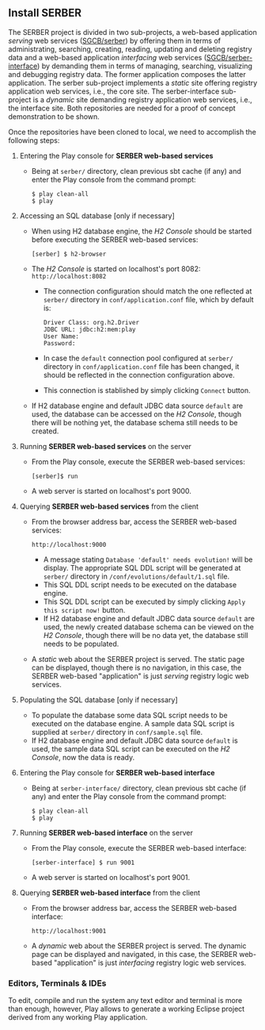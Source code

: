 Install SERBER
--------------

The SERBER project is divided in two sub-projects, a web-based application *serving* web services ([SGCB/serber](https://github.com/SGCB/serber)) by offering them in terms of administrating, searching, creating, reading, updating and deleting registry data and a web-based application *interfacing* web services ([SGCB/serber-interface](https://github.com/SGCB/serber-interface)) by demanding them in terms of managing, searching, visualizing and debugging registry data.  The former application composes the latter application.  The serber sub-project implements a *static* site offering registry application web services, i.e., the core site.  The serber-interface sub-project is a *dynamic* site demanding registry application web services, i.e., the interface site.  Both repositories are needed for a proof of concept demonstration to be shown.

Once the repositories have been cloned to local, we need to accomplish the following steps:

1.  Entering the Play console for **SERBER web-based services**
	-   Being at `serber/` directory, clean previous sbt cache (if any) and enter the Play console from the command prompt:

			$ play clean-all
			$ play

2.  Accessing an SQL database [only if necessary]
	-   When using H2 database engine, the *H2 Console* should be started before executing the SERBER web-based services:

			[serber] $ h2-browser
	-   The *H2 Console* is started on localhost's port 8082: `http://localhost:8082`
		+   The connection configuration should match the one reflected at `serber/` directory in `conf/application.conf` file, which by default is:

				Driver Class: org.h2.Driver
				JDBC URL: jdbc:h2:mem:play
				User Name:
				Password:
		+   In case the `default` connection pool configured at `serber/` directory in `conf/application.conf` file has been changed, it should be reflected in the connection configuration above.
		+   This connection is stablished by simply clicking `Connect` button.
	-   If H2 database engine and default JDBC data source `default` are used, the database can be accessed on the *H2 Console*, though there will be nothing yet, the database schema still needs to be created.

3.  Running **SERBER web-based services** on the server
	-   From the Play console, execute the SERBER web-based services:

			[serber]$ run
	-   A web server is started on localhost's port 9000.

4.  Querying **SERBER web-based services** from the client
	-   From the browser address bar, access the SERBER web-based services:

			http://localhost:9000
		+   A message stating `Database 'default' needs evolution!` will be display.  The appropriate SQL DDL script will be generated at `serber/` directory in `/conf/evolutions/default/1.sql` file.
		+   This SQL DDL script needs to be executed on the database engine.
		+   This SQL DDL script can be executed by simply clicking `Apply this script now!` button.
		+   If H2 database engine and default JDBC data source `default` are used, the newly created database schema can be viewed on the *H2 Console*, though there will be no data yet, the database still needs to be populated.
	-   A *static* web about the SERBER project is served.  The static page can be displayed, though there is no navigation, in this case, the SERBER web-based "application" is just *serving* registry logic web services.

5.  Populating the SQL database [only if necessary]
	-   To populate the database some data SQL script needs to be executed on the database engine.  A sample data SQL script is supplied at `serber/` directory in `conf/sample.sql` file.
	-   If H2 database engine and default JDBC data source `default` is used, the sample data SQL script can be executed on the *H2 Console*, now the data is ready.

6.  Entering the Play console for **SERBER web-based interface**
	-   Being at `serber-interface/` directory, clean previous sbt cache (if any) and enter the Play console from the command prompt:

			$ play clean-all
			$ play

7.  Running **SERBER web-based interface** on the server
	-   From the Play console, execute the SERBER web-based interface:

			[serber-interface] $ run 9001
	-   A web server is started on localhost's port 9001.

8.  Querying **SERBER web-based interface** from the client
	-   From the browser address bar, access the SERBER web-based interface:

			http://localhost:9001
	-   A *dynamic* web about the SERBER project is served.  The dynamic page can be displayed and navigated, in this case, the SERBER web-based "application" is just *interfacing* registry logic web services.



### Editors, Terminals & IDEs ###

To edit, compile and run the system any text editor and terminal is more than enough, however, Play allows to generate a working Eclipse project derived from any working Play application.
